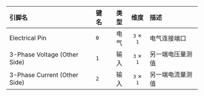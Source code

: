 <!--
DO NOT EDIT THIS FILE DIRECTLY.
This file is generated by tools/comp-docs.js.
All changes will be overwritten by regeneration.
-->

<slot class="model-pins">

| 引脚名 | 键名 | 类型 | 维度 | 描述 |
|:------ |:---- |:----:|:----:|:---- |
| Electrical Pin | `0` | 电气 | <samp>3</samp> × <samp>1</samp> | 电气连接端口 |
| 3\-Phase Voltage \(Other Side\) | `1` | 输入 | <samp>3</samp> × <samp>1</samp> | 另一端电压量测值 |
| 3\-Phase Current \(Other Side\) | `2` | 输入 | <samp>3</samp> × <samp>1</samp> | 另一端电流量测值 |

</slot>
